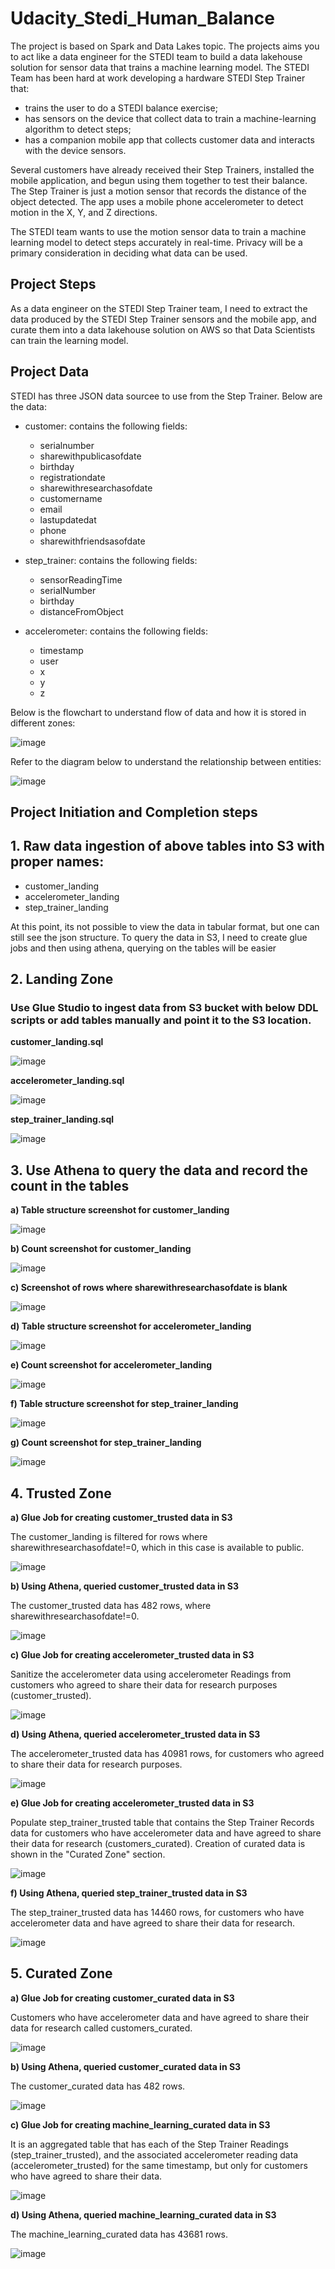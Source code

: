 # Udacity_Stedi_Human_Balance
The project is based on Spark and Data Lakes topic. The projects aims you to act like a data engineer for the STEDI team to build a data lakehouse solution for sensor data that trains a machine learning model.
The STEDI Team has been hard at work developing a hardware STEDI Step Trainer that:
- trains the user to do a STEDI balance exercise;
- has sensors on the device that collect data to train a machine-learning algorithm to detect steps;
- has a companion mobile app that collects customer data and interacts with the device sensors.

Several customers have already received their Step Trainers, installed the mobile application, and begun using them together to test their balance. The Step Trainer is just a motion sensor that records the distance of the object detected. The app uses a mobile phone accelerometer to detect motion in the X, Y, and Z directions.

The STEDI team wants to use the motion sensor data to train a machine learning model to detect steps accurately in real-time. Privacy will be a primary consideration in deciding what data can be used.

## Project Steps
As a data engineer on the STEDI Step Trainer team, I need to extract the data produced by the STEDI Step Trainer sensors and the mobile app, and curate them into a data lakehouse solution on AWS so that Data Scientists can train the learning model.

## Project Data
STEDI has three JSON data sourcee to use from the Step Trainer. Below are the data:
- customer: contains the following fields:
    - serialnumber
    - sharewithpublicasofdate
    - birthday
    - registrationdate
    - sharewithresearchasofdate
    - customername
    - email
    - lastupdatedat
    - phone
    - sharewithfriendsasofdate

- step_trainer: contains the following fields:
    - sensorReadingTime
    - serialNumber
    - birthday
    - distanceFromObject
 
- accelerometer: contains the following fields:
    - timestamp
    - user
    - x
    - y
    - z

Below is the flowchart to understand flow of data and how it is stored in different zones:

![image](https://github.com/user-attachments/assets/30f4d9de-7531-4bd2-881b-c20065b2a360)

Refer to the diagram below to understand the relationship between entities:

![image](https://github.com/user-attachments/assets/e1f1a3ff-f104-458f-ab5d-8e4844fae52c)

## Project Initiation and Completion steps

## 1. Raw data ingestion of above tables into S3 with proper names:

- customer_landing
- accelerometer_landing
- step_trainer_landing

At this point, its not possible to view the data in tabular format, but one can still see the json structure. To query the data in S3, I need to create glue jobs and then using athena, querying on the tables will be easier

## 2. Landing Zone
### Use Glue Studio to ingest data from S3 bucket with below DDL scripts or add tables manually and point it to the S3 location.
        
 **customer_landing.sql**

![image](https://github.com/user-attachments/assets/e8896522-0195-4b53-a559-322f7814c66e)

**accelerometer_landing.sql**

![image](https://github.com/user-attachments/assets/536a55ba-2953-47d9-b7bd-7102bf7d588b)

**step_trainer_landing.sql**

![image](https://github.com/user-attachments/assets/b145e463-26e5-4d1b-959e-334ed28e0c97)

## 3. Use Athena to query the data and record the count in the tables

**a) Table structure screenshot for customer_landing**

![image](https://github.com/user-attachments/assets/7b0b2be8-f378-4ba8-9eef-13feef0210c9)

**b) Count screenshot for customer_landing**

![image](https://github.com/user-attachments/assets/80a19cd2-6ac4-4a35-a871-5623167cfa4f)

**c) Screenshot of rows where sharewithresearchasofdate is blank**

![image](https://github.com/user-attachments/assets/2d3704a3-a4de-44eb-b414-c891d5ff667a)

**d) Table structure screenshot for accelerometer_landing**

![image](https://github.com/user-attachments/assets/71104d7a-e94b-4902-84c0-24f58b6cbdf5)

**e) Count screenshot for accelerometer_landing**

![image](https://github.com/user-attachments/assets/7c77169b-cb44-412f-a14d-67745f061bbc)

**f) Table structure screenshot for step_trainer_landing**

![image](https://github.com/user-attachments/assets/f2fe9356-58ea-4a6d-8603-cf169d549070)

**g) Count screenshot for step_trainer_landing**

![image](https://github.com/user-attachments/assets/5bcc25eb-a4a1-40f7-9859-ecd4e0c543f7)

## 4. Trusted Zone

**a) Glue Job for creating customer_trusted data in S3**

The customer_landing is filtered for rows where sharewithresearchasofdate!=0, which in this case is available to public.

![image](https://github.com/user-attachments/assets/89fd6f95-f557-461a-bc96-0c9ce389a422)

**b) Using Athena, queried customer_trusted data in S3**

The customer_trusted data has 482 rows, where sharewithresearchasofdate!=0.

![image](https://github.com/user-attachments/assets/01c86602-355a-4b55-86e9-33a81a041297)

**c) Glue Job for creating accelerometer_trusted data in S3**

Sanitize the accelerometer data using accelerometer Readings from customers who agreed to share their data for research purposes (customer_trusted).

![image](https://github.com/user-attachments/assets/c2b04821-ce5f-413e-b9c8-232728d50293)

**d) Using Athena, queried accelerometer_trusted data in S3**

The accelerometer_trusted data has 40981 rows, for customers who agreed to share their data for research purposes.

![image](https://github.com/user-attachments/assets/0189af32-0e4f-4d7b-a343-54816084151b)

**e) Glue Job for creating accelerometer_trusted data in S3**

Populate step_trainer_trusted table that contains the Step Trainer Records data for customers who have accelerometer data and have agreed to share their data for research (customers_curated). Creation of curated data is shown in the "Curated Zone" section.

![image](https://github.com/user-attachments/assets/661bd35e-5daa-424d-821e-62500d87538f)

**f) Using Athena, queried step_trainer_trusted data in S3**

The step_trainer_trusted data has 14460 rows, for customers who have accelerometer data and have agreed to share their data for research.

![image](https://github.com/user-attachments/assets/f3e8ccbe-83bc-450d-827e-63c349509bdf)

## 5. Curated Zone

**a) Glue Job for creating customer_curated data in S3**

Customers who have accelerometer data and have agreed to share their data for research called customers_curated.

![image](https://github.com/user-attachments/assets/ec90b11c-8570-459d-b798-12a6a65ac598)

**b) Using Athena, queried customer_curated data in S3**

The customer_curated data has 482 rows.

![image](https://github.com/user-attachments/assets/fb5c917f-33e7-41a8-aebd-fd17a981a92c)

**c) Glue Job for creating machine_learning_curated data in S3**

It is an aggregated table that has each of the Step Trainer Readings (step_trainer_trusted), and the associated accelerometer reading data (accelerometer_trusted) for the same timestamp, but only for customers who have agreed to share their data.

![image](https://github.com/user-attachments/assets/eba7f542-efba-4d55-a5d8-552bad3d5a36)

**d) Using Athena, queried machine_learning_curated data in S3**

The machine_learning_curated data has 43681 rows.

![image](https://github.com/user-attachments/assets/3c5bfe77-0705-4000-a997-7045099460ab)
